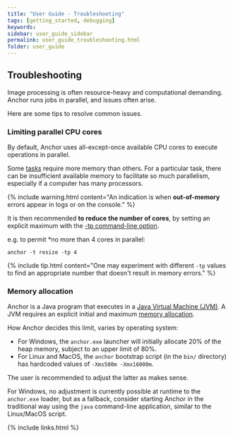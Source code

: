 ```yaml
---
title: "User Guide - Troubleshooting"
tags: [getting_started, debugging]
keywords:
sidebar: user_guide_sidebar
permalink: user_guide_troubleshooting.html
folder: user_guide
---
```


## Troubleshooting

Image processing is often resource-heavy and computational demanding. Anchor runs jobs in parallel, and issues often arise.

Here are some tips to resolve common issues.

### Limiting parallel CPU cores

By default, Anchor uses all-except-once available CPU cores to execute operations in parallel.

Some [tasks](/user_guide_tasks.html) require more memory than others. For a particular task, there can be insufficient available memory to facilitate so much parallelism, especially if a computer has many processors.

{% include warning.html content="An indication is when **out-of-memory** errors appear in logs or on the console." %}

It is then recommended **to reduce the number of cores**, by setting an explicit maximum with the [-tp command-line option](/user_guide_command_line.html#task-options).

e.g. to permit *no more than 4 cores in parallel:

```none
anchor -t resize -tp 4
```

{% include tip.html content="One may experiment with different `-tp` values to find an appropriate number that doesn't result in memory errors." %}


### Memory allocation

Anchor is a Java program that executes in a [Java Virtual Machine (JVM)](https://en.wikipedia.org/wiki/Java_virtual_machine). A JVM requires an explicit initial and maximum [memory allocation](https://stackoverflow.com/questions/14763079/what-are-the-xms-and-xmx-parameters-when-starting-jvm).

How Anchor decides this limit, varies by operating system:

- For Windows, the `anchor.exe` launcher will initially allocate 20% of the heap memory, subject to an upper limit of 80%.
- For Linux and MacOS, the `anchor` bootstrap script (in the `bin/` directory) has hardcoded values of `-Xms500m -Xmx16000m`.

The user is recommended to adjust the latter as makes sense.

For Windows, no adjustment is currently possible at runtime to the `anchor.exe` loader, but as a fallback, consider starting Anchor in the traditional way using the `java` command-line application, similar to the Linux/MacOS script.

{% include links.html %}
